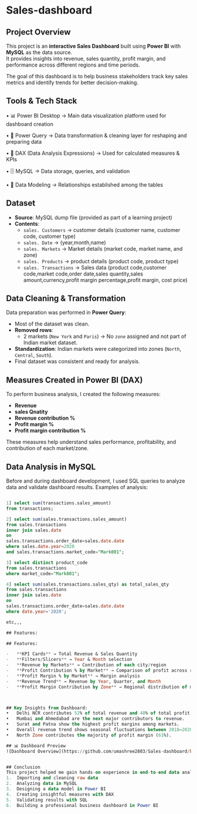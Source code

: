# Sales-dashboard

##  Project Overview
This project is an **interactive Sales Dashboard** built using **Power BI** with **MySQL** as the data source.  
It provides insights into revenue, sales quantity, profit margin, and performance across different regions and time periods.  

The goal of this dashboard is to help business stakeholders track key sales metrics and identify trends for better decision-making.

## Tools & Tech Stack
•	📊 Power BI Desktop → Main data visualization platform used for dashboard creation

•	🧹 Power Query → Data transformation & cleaning layer for reshaping and preparing data

•	📐 DAX (Data Analysis Expressions) → Used for calculated measures & KPIs

•	🗄️ MySQL → Data storage, queries, and validation

•	🔗 Data Modeling → Relationships established among the tables	

##  Dataset
- **Source**: MySQL dump file (provided as part of a learning project)  
- **Contents**:  
  - `sales. Customers` → customer details (customer name, customer code, customer type)  
  - `sales. Date` → (year,month,name)
  - `sales. Markets` → Market details (market code, market name, and zone)  
  - `sales. Products` → product details (product code, product type)
  - `sales. Transactions` → Sales data (product code,customer code,market code,order date,sales quantity,sales amount,currency,profit margin percentage,profit margin, cost price)  


## Data Cleaning & Transformation
Data preparation was performed in **Power Query**:
- Most of the dataset was clean.  
- **Removed rows**:  
  - 2 markets (`New York` and `Paris`) → No `zone` assigned and not part of Indian market dataset.  
- **Standardization**: Indian markets were categorized into zones (`North`, `Central`, `South`).  
- Final dataset was consistent and ready for analysis.  


## Measures Created in Power BI (DAX)
To perform business analysis, I created the following measures:
- **Revenue**  
- **sales Qnatity**
- **Revenue contribution %**
- **Profit margin %**
- **Profit margin contribution %**

These measures help understand sales performance, profitability, and contribution of each market/zone.
## Data Analysis in MySQL
Before and during dashboard development, I used SQL queries to analyze data and validate dashboard results.
Examples of analysis:
```sql

1] select sum(transactions.sales_amount)
from transactions;

2] select sum(sales.transactions.sales_amount)
from sales.transactions
inner join sales.date
on 
sales.transactions.order_date=sales.date.date
where sales.date.year=2020
and sales.transactions.market_code="Mark001";

3] select distinct product_code
from sales.transactions
where market_code="Mark001";

4] select sum(sales.transactions.sales_qty) as total_sales_qty
from sales.transactions 
inner join sales.date
on
sales.transactions.order_date=sales.date.date
where date.year='2020';

etc,,,

## Features:

## Features:

-   **KPI Cards** → Total Revenue & Sales Quantity  
-   **Filters/Slicers** → Year & Month selection  
-   **Revenue by Markets** → Contribution of each city/region  
-   **Profit Contribution % by Market** → Comparison of profit across regions  
-   **Profit Margin % by Market** → Margin analysis  
-   **Revenue Trend** → Revenue by Year, Quarter, and Month  
-   **Profit Margin Contribution by Zone** → Regional distribution of margins



## Key Insights from Dashboard:
•	Delhi NCR contributes 52% of total revenue and 48% of total profit.
•	Mumbai and Ahmedabad are the next major contributors to revenue.
•	Surat and Patna show the highest profit margins among markets.
•	Overall revenue trend shows seasonal fluctuations between 2018–2020.
•	North Zone contributes the majority of profit margin (61%).

## 📊 Dashboard Preview
![Dashboard Overview](https://github.com/umashree2803/Sales-dashboard/blob/main/Dashboard%20screenshot.png)


## Conclusion
This project helped me gain hands-on experience in end-to-end data analysis:
1.	Importing and cleaning raw data
2.	Analyzing data in MySQL
3.	Designing a data model in Power BI
4.	Creating insightful measures with DAX
5.	Validating results with SQL
6.	Building a professional business dashboard in Power BI



